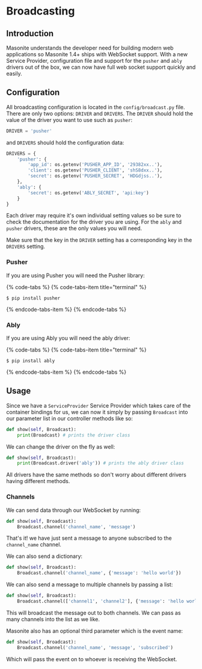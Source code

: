 # Broadcasting

## Introduction

Masonite understands the developer need for building modern web applications so Masonite 1.4+ ships with WebSocket support. With a new Service Provider, configuration file and support for the `pusher` and `ably` drivers out of the box, we can now have full web socket support quickly and easily.

## Configuration

All broadcasting configuration is located in the `config/broadcast.py` file. There are only two options: `DRIVER` and `DRIVERS`. The `DRIVER` should hold the value of the driver you want to use such as `pusher`:

```python
DRIVER = 'pusher'
```

and `DRIVERS` should hold the configuration data:

```python
DRIVERS = {
    'pusher': {
        'app_id': os.getenv('PUSHER_APP_ID', '29382xx..'),
        'client': os.getenv('PUSHER_CLIENT', 'shS8dxx..'),
        'secret': os.getenv('PUSHER_SECRET', 'HDGdjss..'),
    },
    'ably': {
        'secret': os.getenv('ABLY_SECRET', 'api:key')
    }
}
```

Each driver may require it's own individual setting values so be sure to check the documentation for the driver you are using. For the `ably` and `pusher` drivers, these are the only values you will need.

Make sure that the key in the `DRIVER` setting has a corresponding key in the `DRIVERS` setting.

### Pusher

If you are using Pusher you will need the Pusher library:

{% code-tabs %}
{% code-tabs-item title="terminal" %}
```text
$ pip install pusher
```
{% endcode-tabs-item %}
{% endcode-tabs %}

### Ably

If you are using Ably you will need the ably driver:

{% code-tabs %}
{% code-tabs-item title="terminal" %}
```text
$ pip install ably
```
{% endcode-tabs-item %}
{% endcode-tabs %}

## Usage

Since we have a `ServiceProvider` Service Provider which takes care of the container bindings for us, we can now it simply by passing `Broadcast` into our parameter list in our controller methods like so:

```python
def show(self, Broadcast):
    print(Broadcast) # prints the driver class
```

We can change the driver on the fly as well:

```python
def show(self, Broadcast):
    print(Broadcast.driver('ably')) # prints the ably driver class
```

All drivers have the same methods so don't worry about different drivers having different methods.

### Channels

We can send data through our WebSocket by running:

```python
def show(self, Broadcast):
    Broadcast.channel('channel_name', 'message')
```

That's it! we have just sent a message to anyone subscribed to the `channel_name` channel.

We can also send a dictionary:

```python
def show(self, Broadcast):
    Broadcast.channel('channel_name', {'message': 'hello world'})
```

We can also send a message to multiple channels by passing a list:

```python
def show(self, Broadcast):
    Broadcast.channel(['channel1', 'channel2'], {'message': 'hello world'})
```

This will broadcast the message out to both channels. We can pass as many channels into the list as we like.

Masonite also has an optional third parameter which is the event name:

```python
def show(self, Broadcast):
    Broadcast.channel('channel_name', 'message', 'subscribed')
```

Which will pass the event on to whoever is receiving the WebSocket.

